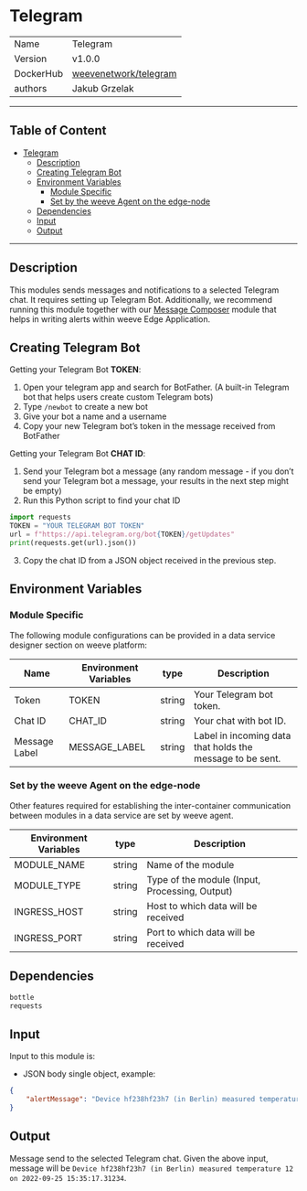 # Telegram

|                |                                       |
| -------------- | ------------------------------------- |
| Name           | Telegram                           |
| Version        | v1.0.0                                |
| DockerHub  | [weevenetwork/telegram](https://hub.docker.com/r/weevenetwork/telegram) |
| authors        | Jakub Grzelak                    |

***
## Table of Content

- [Telegram](#telegram)
  - [Description](#description)
  - [Creating Telegram Bot](#creating-telegram-bot)
  - [Environment Variables](#environment-variables)
    - [Module Specific](#module-specific)
    - [Set by the weeve Agent on the edge-node](#set-by-the-weeve-agent-on-the-edge-node)
  - [Dependencies](#dependencies)
  - [Input](#input)
  - [Output](#output)
***

## Description

This modules sends messages and notifications to a selected Telegram chat. It requires setting up Telegram Bot. Additionally, we recommend running this module together with our [Message Composer](https://github.com/weeve-modules/message-composer) module that helps in writing alerts within weeve Edge Application.

## Creating Telegram Bot

Getting your Telegram Bot **TOKEN**:
1. Open your telegram app and search for BotFather. (A built-in Telegram bot that helps users create custom Telegram bots)
2. Type `/newbot` to create a new bot
3. Give your bot a name and a username
4. Copy your new Telegram bot’s token in the message received from BotFather

Getting your Telegram Bot **CHAT ID**:
1. Send your Telegram bot a message (any random message - if you don’t send your Telegram bot a message, your results in the next step might be empty)
2. Run this Python script to find your chat ID

```python
import requests
TOKEN = "YOUR TELEGRAM BOT TOKEN"
url = f"https://api.telegram.org/bot{TOKEN}/getUpdates"
print(requests.get(url).json())
```

3. Copy the chat ID from a JSON object received in the previous step.

## Environment Variables

### Module Specific

The following module configurations can be provided in a data service designer section on weeve platform:

| Name                 | Environment Variables     | type     | Description                                              |
| -------------------- | ------------------------- | -------- | -------------------------------------------------------- |
| Token    | TOKEN         | string   | Your Telegram bot token.            |
| Chat ID    | CHAT_ID         | string  | Your chat with bot ID.            |
| Message Label    | MESSAGE_LABEL         | string  | Label in incoming data that holds the message to be sent.            |


### Set by the weeve Agent on the edge-node

Other features required for establishing the inter-container communication between modules in a data service are set by weeve agent.

| Environment Variables | type   | Description                                    |
| --------------------- | ------ | ---------------------------------------------- |
| MODULE_NAME           | string | Name of the module                             |
| MODULE_TYPE           | string | Type of the module (Input, Processing, Output)  |
| INGRESS_HOST          | string | Host to which data will be received            |
| INGRESS_PORT          | string | Port to which data will be received            |

## Dependencies

```txt
bottle
requests
```

## Input

Input to this module is:

* JSON body single object, example:

```json
{
    "alertMessage": "Device hf238hf23h7 (in Berlin) measured temperature 12 on 2022-09-25 15:35:17.31234"
}
```

## Output

Message send to the selected Telegram chat. Given the above input, message will be `Device hf238hf23h7 (in Berlin) measured temperature 12 on 2022-09-25 15:35:17.31234`.
